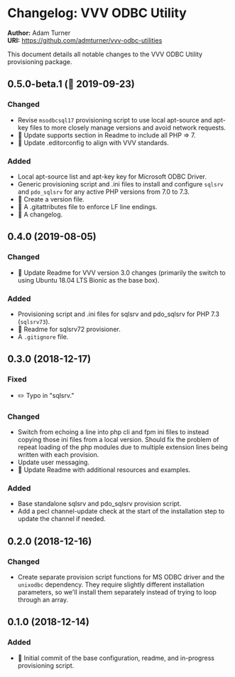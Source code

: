 # Changelog: VVV ODBC Utility

**Author:** Adam Turner  
**URI:** https://github.com/admturner/vvv-odbc-utilities

This document details all notable changes to the VVV ODBC Utility provisioning package.

<!--
## Major.MinorAddorDeprec.Bugfix (YYYY-MM-DD)

### Todo (for upcoming changes)
### Security (in case of fixed vulnerabilities)
### Fixed (for any bug fixes)
### Changed (for changes in existing functionality)
### Added (for new features)
### Deprecated (for once-stable features removed in upcoming releases)
### Removed (for deprecated features removed in this release)
-->

## 0.5.0-beta.1 (:construction: 2019-09-23)

### Changed

- Revise `msodbcsql17` provisioning script to use local apt-source and apt-key files to more closely manage versions and avoid network requests.
- :memo: Update supports section in Readme to include all PHP => 7.
- :wrench: Update .editorconfig to align with VVV standards.

### Added

- Local apt-source list and apt-key key for Microsoft ODBC Driver.
- Generic provisioning script and .ini files to install and configure `sqlsrv` and `pdo_sqlsrv` for any active PHP versions from 7.0 to 7.3.
- :wrench: Create a version file.
- :wrench: A .gitattributes file to enforce LF line endings.
- :memo: A changelog.

## 0.4.0 (2019-08-05)

### Changed

- :memo: Update Readme for VVV version 3.0 changes (primarily the switch to using Ubuntu 18.04 LTS Bionic as the base box).

### Added

- Provisioning script and .ini files for sqlsrv and pdo_sqlsrv for PHP 7.3 (`sqlsrv73`).
- :memo: Readme for sqlsrv72 provisioner.
- A `.gitignore` file.

## 0.3.0 (2018-12-17)

### Fixed

- :pencil2: Typo in "sqlsrv."

### Changed

- Switch from echoing a line into php cli and fpm ini files to instead copying those ini files from a local version. Should fix the problem of repeat loading of the php modules due to multiple extension lines being written with each provision.
- Update user messaging.
- :memo: Update Readme with additional resources and examples.

### Added

- Base standalone sqlsrv and pdo_sqlsrv provision script.
- Add a pecl channel-update check at the start of the installation step to update the channel if needed.

## 0.2.0 (2018-12-16)

### Changed

- Create separate provision script functions for MS ODBC driver and the `unixodbc` dependency. They require slightly different installation parameters, so we'll install them separately instead of trying to loop through an array.

## 0.1.0 (2018-12-14)

### Added

- :tada: Initial commit of the base configuration, readme, and in-progress provisioning script.
